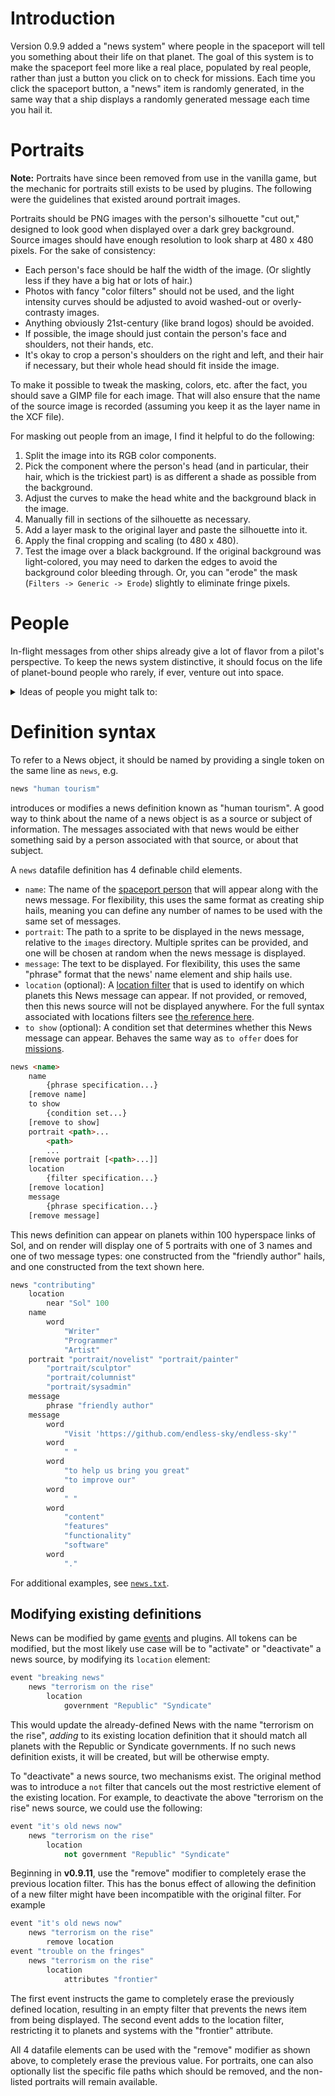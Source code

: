 # Introduction

Version 0.9.9 added a "news system" where people in the spaceport will tell you something about their life on that planet. The goal of this system is to make the spaceport feel more like a real place, populated by real people, rather than just a button you click on to check for missions. Each time you click the spaceport button, a "news" item is randomly generated, in the same way that a ship displays a randomly generated message each time you hail it.

# Portraits

**Note:** Portraits have since been removed from use in the vanilla game, but the mechanic for portraits still exists to be used by plugins. The following were the guidelines that existed around portrait images.

Portraits should be PNG images with the person's silhouette "cut out," designed to look good when displayed over a dark grey background. Source images should have enough resolution to look sharp at 480 x 480 pixels. For the sake of consistency:

* Each person's face should be half the width of the image. (Or slightly less if they have a big hat or lots of hair.)
* Photos with fancy "color filters" should not be used, and the light intensity curves should be adjusted to avoid washed-out or overly-contrasty images.
* Anything obviously 21st-century (like brand logos) should be avoided.
* If possible, the image should just contain the person's face and shoulders, not their hands, etc.
* It's okay to crop a person's shoulders on the right and left, and their hair if necessary, but their whole head should fit inside the image.

To make it possible to tweak the masking, colors, etc. after the fact, you should save a GIMP file for each image. That will also ensure that the name of the source image is recorded (assuming you keep it as the layer name in the XCF file).

For masking out people from an image, I find it helpful to do the following:

1. Split the image into its RGB color components.
2. Pick the component where the person's head (and in particular, their hair, which is the trickiest part) is as different a shade as possible from the background.
3. Adjust the curves to make the head white and the background black in the image.
4. Manually fill in sections of the silhouette as necessary.
5. Add a layer mask to the original layer and paste the silhouette into it.
6. Apply the final cropping and scaling (to 480 x 480).
7. Test the image over a black background. If the original background was light-colored, you may need to darken the edges to avoid the background color bleeding through. Or, you can "erode" the mask (`Filters -> Generic -> Erode`) slightly to eliminate fringe pixels.

# People

In-flight messages from other ships already give a lot of flavor from a pilot's perspective. To keep the news system distinctive, it should focus on the life of planet-bound people who rarely, if ever, venture out into space.

<details><summary>Ideas of people you might talk to:</summary>

* unemployed youth
* union organizer
* dock worker
* sidewalk sweeper
* domestic worker / housekeeper
* groundskeeper
* hair stylist
* bellhop
* tour guide
* day care worker
* retail worker
* travel agent
* street vendor
* human resources worker
* salesperson
* cattle / sheep farmer
* cafe worker
* hotel manager
* artist
* musician
* street performer
* factory worker
* loan officer
* revenue agent
* tax preparer
* hyperspace relay engineer
* architect
* geological engineer
* transport pilot
* agricultural scientist
* factory inspector
* agricultural inspector
* forester
* epidemiologist
* atmospheric scientist
* hydrologist
* economist
* survey researcher
* urban planner
* company psychologist
* nuclear technician
* lawyer
* rehabilitation worker
* social worker
* substance abuse counselor
* legal assistant
* reporter
* teacher
* museum curator
* librarian
* painter
* fashion designer
* actor
* athlete
* technical writer
* doctor
* medical researcher
* surgeon
* nurse
* dietitian
* personal trainer
* genetic counselor
* police detective
* security guard
* chef
* bartender
* waiter / waitress
* insurance agent
* carpenter
* stone mason
* plumber
* roofer
* derrick operator
* explosives worker
* bank teller
* fisherman
* meat packer
* baker
* machinist
* welder
* tailor
* power plant operator
* chauffeur
* crane operator
* excavation specialist
</details>

# Definition syntax

To refer to a News object, it should be named by providing a single token on the same line as `news`, e.g.
```c++
news "human tourism"
```
introduces or modifies a news definition known as "human tourism". A good way to think about the name of a news object is as a source or subject of information. The messages associated with that news would be either something said by a person associated with that source, or about that subject.

A `news` datafile definition has 4 definable child elements. 
* `name`: The name of the [spaceport person](#People) that will appear along with the news message. For flexibility, this uses the same format as creating ship hails, meaning you can define any number of names to be used with the same set of messages.
* `portrait`: The path to a sprite to be displayed in the news message, relative to the `images` directory. Multiple sprites can be provided, and one will be chosen at random when the news message is displayed.
* `message`: The text to be displayed. For flexibility, this uses the same "phrase" format that the news' name element and ship hails use.
* `location` (optional): A [location filter](LocationFilters) that is used to identify on which planets this News message can appear. If not provided, or removed, then this news source will not be displayed anywhere. For the full syntax associated with locations filters see [the reference here](LocationFilters).
* `to show` (optional): A condition set that determines whether this News message can appear. Behaves the same way as `to offer` does for [missions](https://github.com/endless-sky/endless-sky/wiki/CreatingMissions#conditions). 

```html
news <name>
	name
		{phrase specification...}
	[remove name]
	to show
		{condition set...}
	[remove to show]
	portrait <path>...
		<path>
		...
	[remove portrait [<path>...]]
	location
		{filter specification...}
	[remove location]
	message
		{phrase specification...}
	[remove message]
```

This news definition can appear on planets within 100 hyperspace links of Sol, and on render will display one of 5 portraits with one of 3 names and one of two message types: one constructed from the "friendly author" hails, and one constructed from the text shown here.
```java
news "contributing"
	location
		near "Sol" 100
	name
		word
			"Writer"
			"Programmer"
			"Artist"
	portrait "portrait/novelist" "portrait/painter"
		"portrait/sculptor"
		"portrait/columnist"
		"portrait/sysadmin"
	message
		phrase "friendly author"
	message
		word
			"Visit 'https://github.com/endless-sky/endless-sky'"
		word
			" "
		word
			"to help us bring you great"
			"to improve our"
		word
			" "
		word
			"content"
			"features"
			"functionality"
			"software"
		word
			"."
```
For additional examples, see [`news.txt`](https://github.com/endless-sky/endless-sky/blob/master/data/human/news.txt).

## Modifying existing definitions

News can be modified by game [events](CreatingEvents) and plugins. All tokens can be modified, but the most likely use case will be to "activate" or "deactivate" a news source, by modifying its `location` element:
```c++
event "breaking news"
	news "terrorism on the rise"
		location
			government "Republic" "Syndicate"
```
This would update the already-defined News with the name "terrorism on the rise", *adding* to its existing location definition that it should match all planets with the Republic or Syndicate governments. If no such news definition exists, it will be created, but will be otherwise empty.

To "deactivate" a news source, two mechanisms exist. The original method was to introduce a `not` filter that cancels out the most restrictive element of the existing location. For example, to deactivate the above "terrorism on the rise" news source, we could use the following:
```c++
event "it's old news now"
	news "terrorism on the rise"
		location
			not government "Republic" "Syndicate"
```

Beginning in **v0.9.11**, use the "remove" modifier to completely erase the previous location filter. This has the bonus effect of allowing the definition of a new filter might have been incompatible with the original filter. For example
```c++
event "it's old news now"
	news "terrorism on the rise"
		remove location
event "trouble on the fringes"
	news "terrorism on the rise"
		location
			attributes "frontier"
```
The first event instructs the game to completely erase the previously defined location, resulting in an empty filter that prevents the news item from being displayed. The second event adds to the location filter, restricting it to planets and systems with the "frontier" attribute.

All 4 datafile elements can be used with the "remove" modifier as shown above, to completely erase the previous value. For portraits, one can also optionally list the specific file paths which should be removed, and the non-listed portraits will remain available.